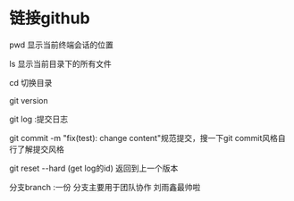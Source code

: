 # 链接github

pwd  显示当前终端会话的位置

ls  显示当前目录下的所有文件

cd 切换目录

git version

git log :提交日志

git commit -m "fix(test): change content"规范提交，搜一下git commit风格自行了解提交风格

git reset --hard (get log的id)  返回到上一个版本

分支branch :一份 分支主要用于团队协作
刘雨鑫最帅啦
